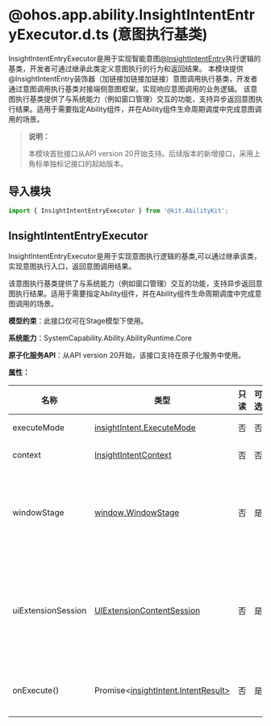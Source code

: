 # @ohos.app.ability.InsightIntentEntryExecutor.d.ts (意图执行基类)

InsightIntentEntryExecutor是用于实现​智能意图[@InsightIntentEntry](./js-apis-app-ability-InsightIntentDecorator.md#insightintententry)执行逻辑​​的基类，开发者可通过继承此类定义意图执行的行为和返回结果。
本模块提供@InsightIntentEntry装饰器（加链接加链接加链接）意图调用执行基类，开发者通过意图调用执行基类对接端侧意图框架，实现响应意图调用的业务逻辑。
该意图执行基类提供了与系统能力（例如窗口管理）交互的功能，支持异步返回意图执行结果。适用于需要指定Ability组件，并在Ability组件生命周期调度中完成意图调用的场景。

> **说明：**
>
> 本模块首批接口从API version 20开始支持。后续版本的新增接口，采用上角标单独标记接口的起始版本。

## 导入模块

```ts
import { InsightIntentEntryExecutor } from '@kit.AbilityKit';
```

## InsightIntentEntryExecutor

InsightIntentEntryExecutor是用于实现意图执行逻辑的基类,可以通过继承该类，实现意图执行入口，返回意图调用结果。

该意图执行基类提供了与系统能力（例如窗口管理）交互的功能，支持异步返回意图执行结果。适用于需要指定Ability组件，并在Ability组件生命周期调度中完成意图调用的场景。

**模型约束**：此接口仅可在Stage模型下使用。

**系统能力**：SystemCapability.Ability.AbilityRuntime.Core

**原子化服务API**：从API version 20开始，该接口支持在原子化服务中使用。

**属性：**

| 名称               | 类型            | 只读         | 可选 | 说明                                                         |
| ------------------ | ----------------| ---------- | ---- | ------------------------------------------------------------ |
| executeMode        | [insightIntent.ExecuteMode](./js-apis-app-ability-insightIntent.md#executemode) | 否       | 否   | 表示意图调用执行模式。|
| context            | [InsightIntentContext](./js-apis-app-ability-insightIntentContext.md)          | 否       | 否  | 表示意图调用执行上下文。 |
| windowStage        | [window.WindowStage](../apis-arkui/js-apis-window.md#windowstage9)       | 否       | 是   | 表示展示意图的窗口管理器。仅意图执行模式是uiability前台（加链接加链接加链接）时，该属性会被赋值。    |
| uiExtensionSession     | [UIExtensionContentSession](./js-apis-app-ability-uiExtensionContentSession.md)       | 否       | 是   | 表示[UIExtensionAbility](./js-apis-app-ability-uiExtensionAbility.md)加载界面内容时创建的实例对象。仅意图执行模式是UIExtensionAbility（加链接加链接加链接）时，该属性会被赋值。    |
| onExecute()        | Promise<[insightIntent.IntentResult<T>>](./js-apis-app-ability-insightIntent.md#intentresult20)       | 否       | 是   | 表示意图执行回调，支持Promise返回意图执行结果。     |
